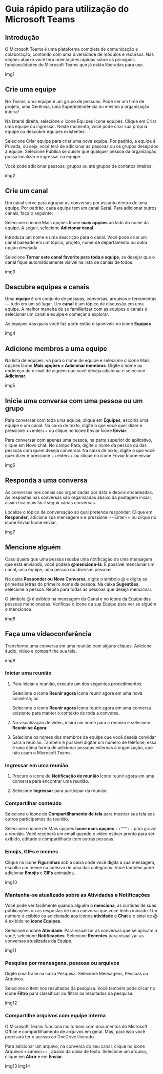 # Guia rápido para utilização do Microsoft Teams

## Introdução

O Microsoft Teams é uma plataforma completa de comunicação e colaboração, contando com uma diversidade de módulos e recursos. Nas seções abaixo você terá orientações rápidas sobre as principais funcionalidades do Microsoft Teams que já estão liberadas para uso.

img1

## Crie uma equipe

No Teams, uma equipe é um grupo de pessoas. Pode ser um time de projeto, uma Gerência, uma Superintendência ou mesmo a organização inteira!

Na lateral direita, selecione o ícone Equipes Ícone equipes. Clique em Criar uma equipe ou ingressar. Neste momento, você pode criar sua própria equipe ou descobrir equipes existentes.

Selecione Criar equipe para criar uma nova equipe. Por padrão, a equipe é Privada; ou seja, você terá de adicionar as pessoas ou os grupos desejados à equipe. Selecione Pública se quiser que qualquer pessoa da organização possa localizar e ingressar na equipe.

Você pode adicionar pessoas, grupos ou até grupos de contatos inteiros.

img2

## Crie um canal

Um canal serve para agrupar as conversas por assunto dentro de uma equipe. Por padrão, cada equipe tem um canal Geral. Para adicionar outros canais, faça o seguinte:

Selecione o ícone Mais opções Ícone **mais opções** ao lado do nome da equipe. A seguir, selecione **Adicionar canal**.

Introduza um nome e uma descrição para o canal. Você pode criar um canal baseado em um tópico, projeto, nome de departamento ou outra opção desejada.

Selecione **Tornar este canal favorito para toda a equipe**, se desejar que o canal fique automaticamente visível na lista de canais de todos.

img3

## Descubra equipes e canais

Uma **equipe** é um conjunto de pessoas, conversas, arquivos e ferramentas — tudo em um só lugar. Um **canal** é um tópico de discussão em uma equipe. A melhor maneira de se familiarizar com as equipes e canais é selecionar um canal e equipe e começar a explorar.

As equipes das quais você faz parte estão disponíveis no ícone **Equipes**

img4

## Adicione membros a uma equipe

Na lista de equipes, vá para o nome de equipe e selecione o ícone Mais opções Ícone **Mais opções > Adicionar membros**. Digite o nome ou endereço de e-mail de alguém que você deseja adicionar e selecione **Adicionar**.

img5

## Inicie uma conversa com uma pessoa ou um grupo

Para conversar com toda uma equipe, clique em **Equipes**, escolha uma equipe e um canal. Na caixa de texto, digite o que você quer dizer e pressione ++enter++ ou clique no ícone Enviar Ícone **Enviar**.

Para conversar com apenas uma pessoa, na parte superior do aplicativo, clique em Novo chat. No campo Para, digite o nome da pessoa ou das pessoas com quem deseja conversar. Na caixa de texto, digite o que você quer dizer e pressione ++enter++ ou clique no ícone Enviar Ícone enviar

img6

## Responda a uma conversa

As conversas nos canais são organizadas por data e depois encadeadas. As respostas nas conversas são organizadas abaixo da postagem inicial, assim fica mais fácil seguir várias conversas.

Localize o tópico de conversação ao qual pretende responder. Clique em **Responder**, adicione sua mensagem e e pressione ++Enter++ ou clique no ícone Enviar Ícone enviar.

img7

## Mencione alguém

Caso queira que uma pessoa receba uma notificação de uma mensagem que está enviando, você poderá **@mencioná-la**. É possível mencionar um canal, uma equipe, uma pessoa ou diversas pessoas.

Na caixa **Responder ou Nova Conversa**, digite o símbolo @ e digite as primeiras letras do primeiro nome da pessoa. Na caixa **Sugestões**, selecione a pessoa. Repita para todas as pessoas que deseja mencionar.

O símbolo @ é exibido na mensagem do Canal e no ícone da Equipe das pessoas mencionadas. Verifique o ícone da sua Equipe para ver se alguém o mencionou.

img8

## Faça uma videoconferência

Transforme uma conversa em uma reunião com alguns cliques. Adicione áudio, vídeo e compartilhe sua tela.

img9

### Iniciar uma reunião

1. Para iniciar a reunião, execute um dos seguintes procedimentos:

    Selecione o ícone **Reunir agora** Ícone reunir agora em uma nova conversa; ou

    Selecione o ícone **Reunir agora** Ícone reunir agora em uma conversa existente para manter o contexto de toda a conversa.

2. Na visualização de vídeo, insira um nome para a reunião e selecione **Reunir-se Agora**.

3. Selecione os nomes dos membros da equipe que você deseja convidar para a reunião. Também é possível digitar um número de telefone; essa é uma ótima forma de adicionar pessoas externas à organização, que não usam o Microsoft Teams.

### Ingressar em uma reunião

1. Procure o ícone de **Notificação de reunião** Ícone reunir agora em uma conversa para encontrar uma reunião.

2. Selecione **Ingressar** para participar da reunião.

### Compartilhar conteúdo

Selecione o ícone de **Compartilhamento de tela** para mostrar sua tela aos outros participantes da reunião.

Selecione o ícone de Mais opções **Ícone mais opções** ++°°°++ para gravar a reunião. Você receberá um email quando o vídeo estiver pronto para ser exibido, editado e compartilhado com outras pessoas.

### Emojis, GIFs e memes

Clique no ícone **Figurinhas** sob a caixa onde você digita a sua mensagem, escolha um meme ou adesivo de uma das categorias. Você também pode adicionar **Emojis** e **GIFs** animados.

img10

### Mantenha-se atualizado sobre as Atividades e Notificações

Você pode ver facilmente quando alguém o **menciona**, as curtidas de suas publicações ou as respostas de uma conversa que você tenha iniciado. Um número é exibido ou adicionado aos ícones **atividade** e **Chat** e o sinal de **@** é exibido no **ícone Equipes**.

Selecione o ícone **Atividade**. Para visualizar as conversas que se aplicam a você, selecione **Notificações**. Selecione **Recentes** para visualizar as conversas atualizadas da Equipe.

img11

### Pesquise por mensagens, pessoas ou arquivos

Digite uma frase na caixa Pesquisa. Selecione Mensagens, Pessoas ou Arquivos.

Selecione o item nos resultados da pesquisa. Você também pode clicar no ícone **Filtro** para classificar ou filtrar os resultados da pesquisa.

img12

### Compartilhe arquivos com equipe interna

O Microsoft Teams funciona muito bem com documentos do Microsoft Office e compartilhamento de arquivos em geral. Mas, para isso você precisará ter o acesso ao OneDrive liberado.

Para adicionar um arquivo, na conversa do seu canal, clique no ícone Arquivos ++anexo++ , abaixo da caixa de texto. Selecione um arquivo, clique em **Abrir** e em **Enviar**.

img13
img14

